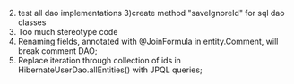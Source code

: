 2) test all dao implementations
3)create method "saveIgnoreId" for sql dao classes
4) Too much stereotype code
5) Renaming fields, annotated with @JoinFormula in entity.Comment, 
will break comment DAO;
6) Replace iteration through collection of ids in HibernateUserDao.allEntities()
with JPQL queries;